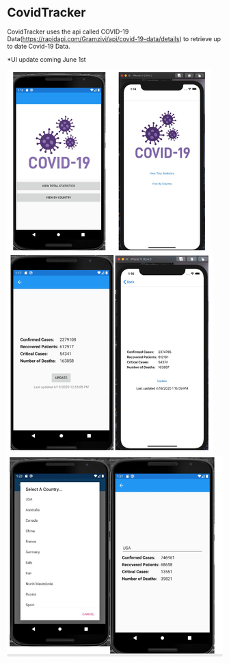 # CovidTracker

CovidTracker uses the api called COVID-19 Data(https://rapidapi.com/Gramzivi/api/covid-19-data/details) to retrieve up to date Covid-19 Data. 

*UI update coming June 1st

![Image of Main Menu](https://github.com/nickmallare/CovidTracker/blob/master/CovidTracker/screenShots/mainScreen.png)
![Image of Total Stats](https://github.com/nickmallare/CovidTracker/blob/master/CovidTracker/screenShots/totalStats.png)
![Image of Country Search](https://github.com/nickmallare/CovidTracker/blob/master/CovidTracker/screenShots/searchByCountry.png)
